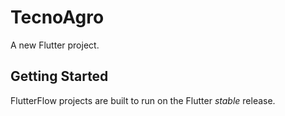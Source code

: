 # TecnoAgro

A new Flutter project.

## Getting Started

FlutterFlow projects are built to run on the Flutter _stable_ release.
